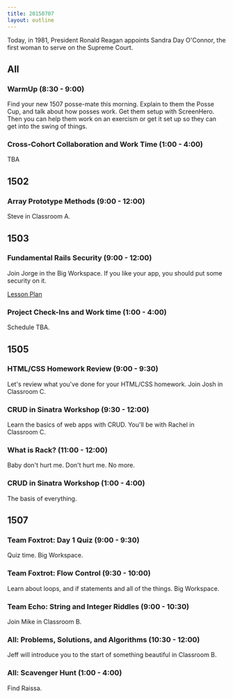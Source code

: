 ```yaml
---
title: 20150707
layout: outline
---
```


Today, in 1981, President Ronald Reagan appoints Sandra Day O'Connor, the first woman to serve on the Supreme Court.


## All

### WarmUp (8:30 - 9:00)

Find your new 1507 posse-mate this morning. Explain to them the Posse Cup, and
talk about how posses work. Get them setup with ScreenHero. Then you can help them work on an exercism or get it set up
so they can get into the swing of things. 

### Cross-Cohort Collaboration and Work Time (1:00 - 4:00)

TBA


## 1502

### Array Prototype Methods (9:00 - 12:00)

Steve in Classroom A.


## 1503

### Fundamental Rails Security (9:00 - 12:00)

Join Jorge in the Big Workspace. If you like your app, you should put some
security on it.

[Lesson Plan](http://tutorials.jumpstartlab.com/topics/architecture/fundamental_security.html)


### Project Check-Ins and Work time (1:00 - 4:00)

Schedule TBA.


## 1505

### HTML/CSS Homework Review (9:00 - 9:30)

Let's review what you've done for your HTML/CSS homework. Join Josh in
Classroom C.

### CRUD in Sinatra Workshop (9:30 - 12:00)

Learn the basics of web apps with CRUD. You'll be with Rachel in Classroom C.

### What is Rack? (11:00 - 12:00)

Baby don't hurt me. Don't hurt me. No more.

### CRUD in Sinatra Workshop (1:00 - 4:00)

The basis of everything.


## 1507

### Team Foxtrot: Day 1 Quiz (9:00 - 9:30)

Quiz time. Big Workspace.

### Team Foxtrot: Flow Control (9:30 - 10:00)

Learn about loops, and if statements and all of the things. Big Workspace.

### Team Echo: String and Integer Riddles (9:00 - 10:30)

Join Mike in Classroom B.

### All: Problems, Solutions, and Algorithms (10:30 - 12:00)

Jeff will introduce you to the start of something beautiful in Classroom B.

### All: Scavenger Hunt (1:00 - 4:00)

Find Raissa.
